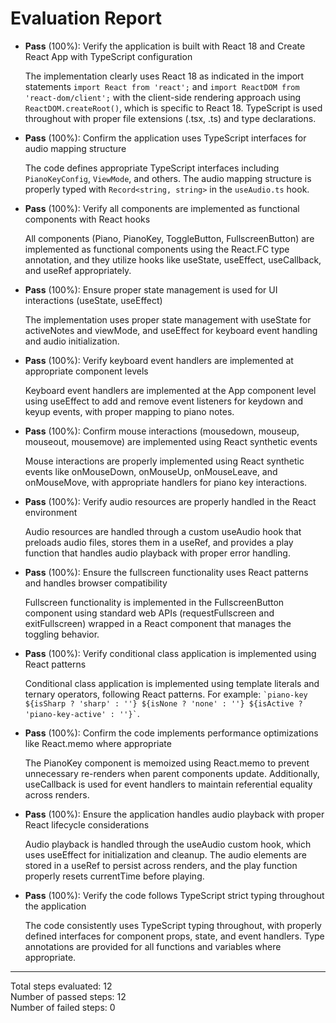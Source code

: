 # Evaluation Report

- **Pass** (100%): Verify the application is built with React 18 and Create React App with TypeScript configuration
  
  The implementation clearly uses React 18 as indicated in the import statements `import React from 'react';` and `import ReactDOM from 'react-dom/client';` with the client-side rendering approach using `ReactDOM.createRoot()`, which is specific to React 18. TypeScript is used throughout with proper file extensions (.tsx, .ts) and type declarations.

- **Pass** (100%): Confirm the application uses TypeScript interfaces for audio mapping structure
  
  The code defines appropriate TypeScript interfaces including `PianoKeyConfig`, `ViewMode`, and others. The audio mapping structure is properly typed with `Record<string, string>` in the `useAudio.ts` hook.

- **Pass** (100%): Verify all components are implemented as functional components with React hooks
  
  All components (Piano, PianoKey, ToggleButton, FullscreenButton) are implemented as functional components using the React.FC type annotation, and they utilize hooks like useState, useEffect, useCallback, and useRef appropriately.

- **Pass** (100%): Ensure proper state management is used for UI interactions (useState, useEffect)
  
  The implementation uses proper state management with useState for activeNotes and viewMode, and useEffect for keyboard event handling and audio initialization.

- **Pass** (100%): Verify keyboard event handlers are implemented at appropriate component levels
  
  Keyboard event handlers are implemented at the App component level using useEffect to add and remove event listeners for keydown and keyup events, with proper mapping to piano notes.

- **Pass** (100%): Confirm mouse interactions (mousedown, mouseup, mouseout, mousemove) are implemented using React synthetic events
  
  Mouse interactions are properly implemented using React synthetic events like onMouseDown, onMouseUp, onMouseLeave, and onMouseMove, with appropriate handlers for piano key interactions.

- **Pass** (100%): Verify audio resources are properly handled in the React environment
  
  Audio resources are handled through a custom useAudio hook that preloads audio files, stores them in a useRef, and provides a play function that handles audio playback with proper error handling.

- **Pass** (100%): Ensure the fullscreen functionality uses React patterns and handles browser compatibility
  
  Fullscreen functionality is implemented in the FullscreenButton component using standard web APIs (requestFullscreen and exitFullscreen) wrapped in a React component that manages the toggling behavior.

- **Pass** (100%): Verify conditional class application is implemented using React patterns
  
  Conditional class application is implemented using template literals and ternary operators, following React patterns. For example: `` `piano-key ${isSharp ? 'sharp' : ''} ${isNone ? 'none' : ''} ${isActive ? 'piano-key-active' : ''}` ``.

- **Pass** (100%): Confirm the code implements performance optimizations like React.memo where appropriate
  
  The PianoKey component is memoized using React.memo to prevent unnecessary re-renders when parent components update. Additionally, useCallback is used for event handlers to maintain referential equality across renders.

- **Pass** (100%): Ensure the application handles audio playback with proper React lifecycle considerations
  
  Audio playback is handled through the useAudio custom hook, which uses useEffect for initialization and cleanup. The audio elements are stored in a useRef to persist across renders, and the play function properly resets currentTime before playing.

- **Pass** (100%): Verify the code follows TypeScript strict typing throughout the application
  
  The code consistently uses TypeScript typing throughout, with properly defined interfaces for component props, state, and event handlers. Type annotations are provided for all functions and variables where appropriate.

---

Total steps evaluated: 12  
Number of passed steps: 12  
Number of failed steps: 0